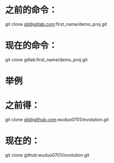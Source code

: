 # 之前的命令：

git clone git@gitlab.com:first_name/demo_proj.git

# 现在的命令：

git clone gitlab:first_name/demo_proj.git

# 举例

# 之前得：

git clone git@github.com:wuduo0701/involution.git

# 现在的：

git clone github:wuduo0701/involution.git
